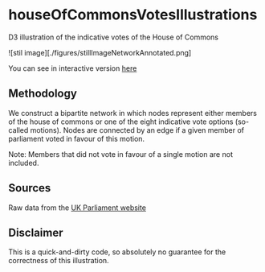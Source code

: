 # houseOfCommonsVotesIllustrations
D3 illustration of the indicative votes of the House of Commons


![stil image][./figures/stillImageNetworkAnnotated.png]

You can see in interactive version [here](https://floklimm.github.io/houseOfCommons/houseOfCommonsVotes.html)





## Methodology

We construct a bipartite network in which nodes represent either members of the house of commons or one of the eight indicative vote options (so-called motions). Nodes are connected by an edge if a given member of parliament voted in favour of this motion.

Note: Members that did not vote in favour of a single motion are not included.


## Sources
Raw data from the [UK Parliament website](https://commonsvotes.digiminster.com/)

## Disclaimer
This is a quick-and-dirty code, so absolutely no guarantee for the correctness of this illustration.
